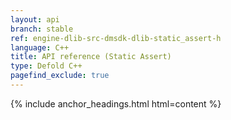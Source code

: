 ```yaml
---
layout: api
branch: stable
ref: engine-dlib-src-dmsdk-dlib-static_assert-h
language: C++
title: API reference (Static Assert)
type: Defold C++
pagefind_exclude: true
---
```

{% include anchor_headings.html html=content %}